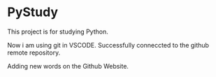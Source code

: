 # PyStudy

This project is for studying Python.

Now i am using git in VSCODE.
Successfully conneccted to the github remote repository.

Adding new words on the Github Website.
